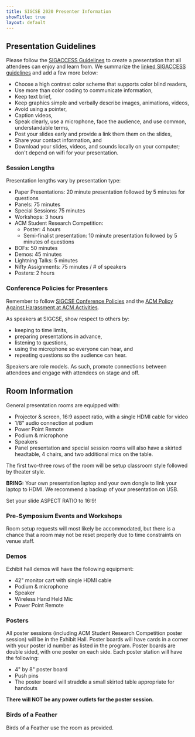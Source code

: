 ```yaml
---
title: SIGCSE 2020 Presenter Information
showTitle: true
layout: default
---
```

## Presentation Guidelines

Please follow the [SIGACCESS Guidelines](http://www.sigaccess.org/welcome-to-sigaccess/resources/accessible-presentation-guide/) to create a presentation that all attendees can enjoy and learn from.  We summarize the [linked SIGACCESS guidelines](http://www.sigaccess.org/welcome-to-sigaccess/resources/accessible-presentation-guide/) and add a few more below:

* Choose a high contrast color scheme that supports color blind readers,
* Use more than color coding to communicate information,
* Keep text brief,
* Keep graphics simple and verbally describe images, animations, videos,
* Avoid using a pointer,
* Caption videos,
* Speak clearly, use a microphone, face the audience, and use common, understandable terms,
* Post your slides early and provide a link them them on the slides,
* Share your contact information, and
* Download your slides, videos, and sounds locally on your computer; don't depend on wifi for your presentation.

### Session Lengths
Presentation lengths vary by presentation type:

* Paper Presentations: 20 minute presentation followed by 5 minutes for questions
* Panels: 75 minutes
* Special Sessions: 75 minutes
* Workshops: 3 hours
* ACM Student Research Competition:
    * Poster: 4 hours
	* Semi-finalist presentation: 10 minute presentation followed by 5 minutes of questions
* BOFs: 50 minutes
* Demos: 45 minutes
* Lightning Talks: 5 minutes
* Nifty Assignments: 75 minutes / # of speakers
* Posters: 2 hours

### Conference Policies for Presenters

Remember to follow [SIGCSE Conference Policies](https://sigcse2020.sigcse.org/attendees/policies.html) and the [ACM Policy Against Harassment at ACM Activities](https://www.acm.org/about-acm/policy-against-harassment). 

As speakers at SIGCSE, show respect to others by:

* keeping to time limits,
* preparing presentations in advance,
* listening to questions,
* using the microphone so everyone can hear, and
* repeating questions so the audience can hear.

Speakers are role models.  As such, promote connections between attendees and engage with attendees on stage and off.

## Room Information

General presentation rooms are equipped with:

* Projector & screen, 16:9 aspect ratio, with a single HDMI cable for video
* 1/8” audio connection at podium
* Power Point Remote
* Podium & microphone
* Speakers
* Panel presentation and special session rooms will also have a skirted headtable, 4 chairs, and two additional mics on the table.

The first two-three rows of the room will be setup classroom style followed by theater style.

__BRING:__ Your own presentation laptop and your own dongle to link your laptop to HDMI.  We recommend a backup of your presentation on USB. 

Set your slide ASPECT RATIO to 16:9!

### Pre-Symposium Events and Workshops

Room setup requests will most likely be accommodated, but there is a chance that a room may not be reset properly due to time constraints on venue staff.  

### Demos

Exhibit hall demos will have the following equipment:

* 42" monitor cart with single HDMI cable
* Podium & microphone
* Speaker
* Wireless Hand Held Mic
* Power Point Remote

### Posters

All poster sessions (including ACM Student Research Competition poster session) will be in the Exhibit Hall.  Poster boards will have cards in a corner with your poster id number as listed in the program.  Poster boards are double sided, with one poster on each side.  Each poster station will have the following:

* 4" by 8" poster board
* Push pins
* The poster board will straddle a small skirted table appropriate for handouts 

__There will NOT be any power outlets for the poster session.__


### Birds of a Feather

Birds of a Feather use the room as provided.